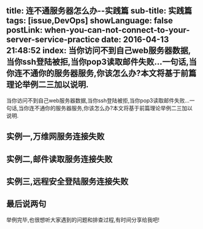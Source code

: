 title: 连不通服务器怎么办--实践篇
sub-title: 实践篇
tags: [issue,DevOps]
showLanguage: false
postLink: when-you-can-not-connect-to-your-server-service-practice
date: 2016-04-13 21:48:52
index: 当你访问不到自己web服务器数据,当你ssh登陆被拒,当你pop3读取邮件失败...一句话,当你连不通你的服务器服务,你该怎么办?本文将基于前篇理论举例二三加以说明.
---
当你访问不到自己web服务器数据,当你ssh登陆被拒,当你pop3读取邮件失败...一句话,当你连不通你的服务器服务,你该怎么办?本文将基于前篇理论举例二三加以说明.
## 实例一,万维网服务连接失败

## 实例二,邮件读取服务连接失败

## 实例三,远程安全登陆服务连接失败

## 最后说两句
举例完毕,也很想听大家遇到的问题和排查过程,有时间分享给我吧!
